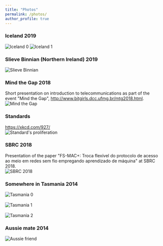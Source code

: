 ```yaml
---
title: "Photos"
permalink: /photos/
author_profile: true
---
```

### Iceland 2019

![Iceland 0](/images/photos/iceland.jpg)
![Iceland 1](/images/photos/iceland_1.jpg)

### Slieve Binnian (Northern Ireland) 2019

![Slieve Binnian](/images/photos/Slieve_Binnian_2019.jpg)

### Mind the Gap 2018

Short presentation on introduction to telecommunications as part of the event "Mind the Gap", <http://www.bitgirls.dcc.ufmg.br/mtg2018.html>. <br>
![Mind the Gap](/images/photos/MindTheGap_2018.jpg)

### Standards

<https://xkcd.com/927/> <br>
![Standard's proliferation](/images/photos/Standards.png)


### SBRC 2018

Presentation of the paper "FS-MAC+: Troca flexível do protocolo de acesso ao meio em redes sem fio empregando aprendizado de máquina" at SBRC 2018. <br>
![SBRC 2018](/images/photos/SBRC_2018.jpg)

### Somewhere in Tasmania 2014

![Tasmania 0](/images/photos/Tasmania_0.JPG) <br> <br>
![Tasmania 1](/images/photos/Tasmania_1.JPG) <br> <br>
![Tasmania 2](/images/photos/Tasmania_2.JPG)

### Aussie mate 2014

![Aussie friend](/images/photos/AussieFriend.JPG) <br> 
